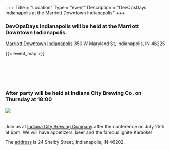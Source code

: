 +++
Title = "Location"
Type = "event"
Description = "DevOpsDays Indianapolis at the Marriott Downtown Indianapolis"
+++

### DevOpsDays Indianapolis will be held at the Marriott Downtown Indianapolis.

[Marriott Downtown Indianapolis](http://www.marriott.com/hotels/travel/indcc-indianapolis-marriott-downtown/)
350 W Maryland St, Indianapolis, IN 46225

{{< event_map >}}

<br/>
<br/>
<br/>
<br/>

### After party will be held at Indiana City Brewing Co. on Thursday at 18:00

<img style="float: center; max-width: 550px; padding: 0px 20px 20px 0px" src="/events/2019-indianapolis/indiana_city_brewing_co.png"></img>

Join us at <a href="http://indianacitybeer.com/">Indiana City Brewing Company</a>
after the conference on July 25th at 6pm. We will have appetizers, beer
and the famous Ignite Karaoke!

The <a href="https://goo.gl/maps/pNQd3TF792wKeNQE8">address</a> is 24 Shelby Street, Indianapolis, IN 46202.
